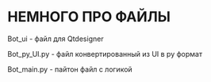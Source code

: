 # НЕМНОГО ПРО ФАЙЛЫ


Bot_ui - файл для Qtdesigner

Bot_py_UI.py - файл конвертированный из UI в py формат

Bot_main.py - пайтон файл с логикой